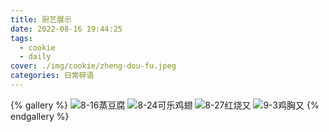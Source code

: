 ```yaml
---
title: 厨艺展示
date: 2022-08-16 19:44:25
tags:
  - cookie
  - daily
cover: ./img/cookie/zheng-dou-fu.jpeg
categories: 日常碎语
---
```


{% gallery %}
![8-16蒸豆腐](./img/cookie/zheng-dou-fu.jpeg)
![8-24可乐鸡翅](./img/cookie/coke-chicken.jpeg)
![8-27红烧又](./img/cookie/hong-shao-you.jpeg)
![9-3鸡胸又](./img/cookie/kao-ji-xiong-you.jpeg)
{% endgallery %}
